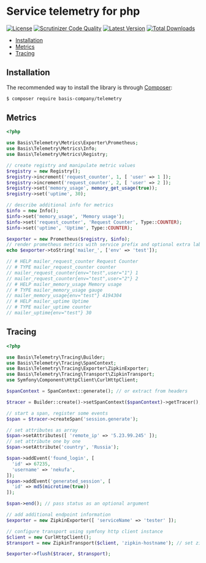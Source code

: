 # Service telemetry for php
[![License](https://poser.pugx.org/basis-company/telemetry/license.png)](https://packagist.org/packages/basis-company/telemetry)
[![Scrutinizer Code Quality](https://scrutinizer-ci.com/g/basis-company/telemetry.php/badges/quality-score.png?b=main)](
https://scrutinizer-ci.com/g/basis-company/telemetry.php/?branch=main)
[![Latest Version](https://img.shields.io/github/release/basis-company/telemetry.php.svg?style=flat-square)](https://github.com/basis-company/telemetry.php/releases)
[![Total Downloads](https://img.shields.io/packagist/dt/basis-company/telemetry.svg?style=flat-square)](https://packagist.org/packages/basis-company/telemetry)

- [Installation](#installation)
- [Metrics](#metrics)
- [Tracing](#tracing)

## Installation
The recommended way to install the library is through [Composer](http://getcomposer.org):
```bash
$ composer require basis-company/telemetry
```

## Metrics
```php
<?php

use Basis\Telemetry\Metrics\Exporter\Prometheus;
use Basis\Telemetry\Metrics\Info;
use Basis\Telemetry\Metrics\Registry;

// create registry and manipulate metric values
$registry = new Registry();
$registry->increment('request_counter', 1, [ 'user' => 1 ]);
$registry->increment('request_counter', 2, [ 'user' => 2 ]);
$registry->set('memory_usage', memory_get_usage(true));
$registry->set('uptime', 30);

// describe additional info for metrics
$info = new Info();
$info->set('memory_usage', 'Memory usage');
$info->set('request_counter', 'Request Counter', Type::COUNTER);
$info->set('uptime', 'Uptime', Type::COUNTER);

$exporter = new Prometheus($registry, $info);
// render prometheus metrics with service prefix and optional extra labels
echo $exporter->toString('mailer_', ['env' => 'test']);

// # HELP mailer_request_counter Request Counter
// # TYPE mailer_request_counter counter
// mailer_request_counter{env="test",user="1"} 1
// mailer_request_counter{env="test",user="2"} 2
// # HELP mailer_memory_usage Memory usage
// # TYPE mailer_memory_usage gauge
// mailer_memory_usage{env="test"} 4194304
// # HELP mailer_uptime Uptime
// # TYPE mailer_uptime counter
// mailer_uptime{env="test"} 30

```

## Tracing
```php
<?php

use Basis\Telemetry\Tracing\Builder;
use Basis\Telemetry\Tracing\SpanContext;
use Basis\Telemetry\Tracing\Exporter\ZipkinExporter;
use Basis\Telemetry\Tracing\Transport\ZipkinTransport;
use Symfony\Component\HttpClient\CurlHttpClient;

$spanContext = SpanContext::generate(); // or extract from headers

$tracer = Builder::create()->setSpanContext($spanContext)->getTracer();

// start a span, register some events
$span = $tracer->createSpan('session.generate');

// set attributes as array
$span->setAttributes([ 'remote_ip' => '5.23.99.245' ]);
// set attribute one by one
$span->setAttribute('country', 'Russia');

$span->addEvent('found_login', [
  'id' => 67235,
  'username' => 'nekufa',
]);
$span->addEvent('generated_session', [
  'id' => md5(microtime(true))
]);

$span->end(); // pass status as an optional argument

// add additional endpoint information
$exporter = new ZipkinExporter([ 'serviceName' => 'tester' ]);

// configure transport using symfony http client instance
$client = new CurlHttpClient();
$transport = new ZipkinTransport($client, 'zipkin-hostname'); // set zipkin hostname, override port or url

$exporter->flush($tracer, $transport);

```

